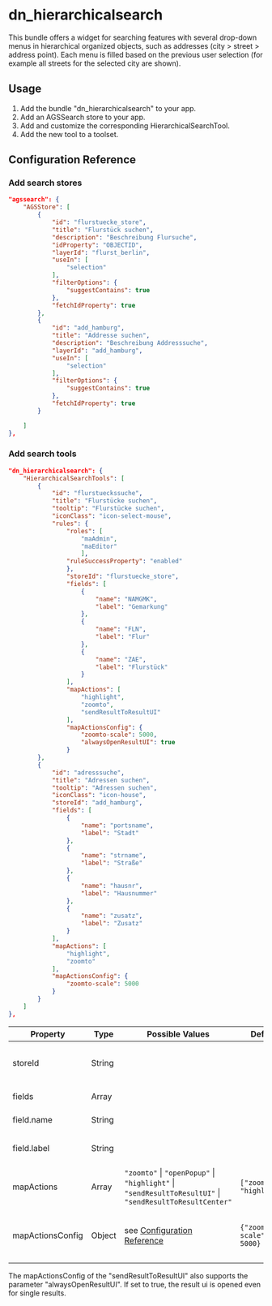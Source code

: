 # dn_hierarchicalsearch

This bundle offers a widget for searching features with several drop-down menus in hierarchical organized objects, such as addresses (city > street > address point).
Each menu is filled based on the previous user selection (for example all streets for the selected city are shown).

## Usage

1. Add the bundle "dn_hierarchicalsearch" to your app.
2. Add an AGSSearch store to your app.
3. Add and customize the corresponding HierarchicalSearchTool.
4. Add the new tool to a toolset.

## Configuration Reference

### Add search stores
```json
"agssearch": {
    "AGSStore": [
        {
            "id": "flurstuecke_store",
            "title": "Flurstück suchen",
            "description": "Beschreibung Flursuche",
            "idProperty": "OBJECTID",
            "layerId": "flurst_berlin",
            "useIn": [
                "selection"
            ],
            "filterOptions": {
                "suggestContains": true
            },
            "fetchIdProperty": true
        },
        {
            "id": "add_hamburg",
            "title": "Addresse suchen",
            "description": "Beschreibung Addresssuche",
            "layerId": "add_hamburg",
            "useIn": [
                "selection"
            ],
            "filterOptions": {
                "suggestContains": true
            },
            "fetchIdProperty": true
        }

    ]
},
```

### Add search tools

```json
"dn_hierarchicalsearch": {
    "HierarchicalSearchTools": [
        {
            "id": "flurstueckssuche",
            "title": "Flurstücke suchen",
            "tooltip": "Flurstücke suchen",
            "iconClass": "icon-select-mouse",
            "rules": {
                "roles": [
                    "maAdmin",
                    "maEditor"
                    ],
                "ruleSuccessProperty": "enabled"
                },
                "storeId": "flurstuecke_store",
                "fields": [
                    {
                        "name": "NAMGMK",
                        "label": "Gemarkung"
                    },
                    {
                        "name": "FLN",
                        "label": "Flur"
                    },
                    {
                        "name": "ZAE",
                        "label": "Flurstück"
                    }
                ],
                "mapActions": [
                    "highlight",
                    "zoomto",
                    "sendResultToResultUI"
                ],
                "mapActionsConfig": {
                    "zoomto-scale": 5000,
                    "alwaysOpenResultUI": true
                }
        },
        {
            "id": "adresssuche",
            "title": "Adressen suchen",
            "tooltip": "Adressen suchen",
            "iconClass": "icon-house",
            "storeId": "add_hamburg",
            "fields": [
                {
                    "name": "portsname",
                    "label": "Stadt"
                },
                {
                    "name": "strname",
                    "label": "Straße"
                },
                {
                    "name": "hausnr",
                    "label": "Hausnummer"
                },
                {
                    "name": "zusatz",
                    "label": "Zusatz"
                }
            ],
            "mapActions": [
                "highlight",
                "zoomto"
            ],
            "mapActionsConfig": {
                "zoomto-scale": 5000
            }
        }
    ]
},
```

| Property         | Type   | Possible Values                                                                                                                                                                                         | Default                       | Description                                           |
|------------------|--------|---------------------------------------------------------------------------------------------------------------------------------------------------------------------------------------------------------|-------------------------------|-------------------------------------------------------|
| storeId          | String |                                                                                                                                                                                                         |                               | The ID of your AGSSearch store                        |
| fields           | Array  |                                                                                                                                                                                                         |                               | Array of search fields                                |
| field.name       | String |                                                                                                                                                                                                         |                               | Name of the field                                     |
| field.label      | String |                                                                                                                                                                                                         |                               | Label for the drop down element                       |
| mapActions       | Array  | ```"zoomto"``` &#124; ```"openPopup"``` &#124; ```"highlight"``` &#124; ```"sendResultToResultUI"``` &#124; ```"sendResultToResultCenter"```                                                            | ```["zoomto", "highlight"]``` | Array map-actions to apply to result                  |
| mapActionsConfig | Object | see [Configuration Reference](https://demos.conterra.de/mapapps/resources/jsregistry/root/map-actions/latest/README.md) | ```{"zoomto-scale": 5000}```  | Object containing map-action configruation parameters |

The mapActionsConfig of the "sendResultToResultUI" also supports the parameter "alwaysOpenResultUI". If set to true, the result ui is opened even for single results.

